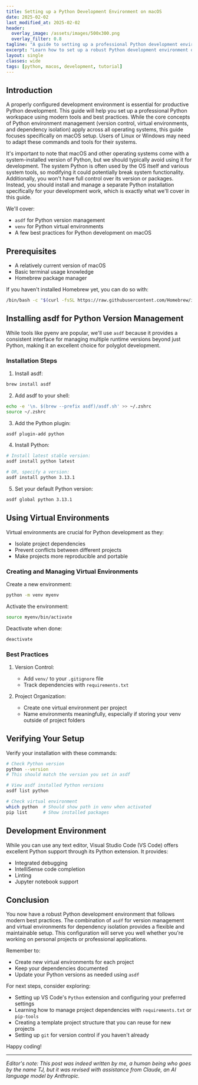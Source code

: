 ```yaml
---
title: Setting up a Python Development Environment on macOS
date: 2025-02-02
last_modified_at: 2025-02-02
header:
  overlay_image: /assets/images/500x300.png
  overlay_filter: 0.8
tagline: "A guide to setting up a professional Python development environment" 
excerpt: "Learn how to set up a robust Python development environment on macOS using asdf and virtual environments" 
layout: single
classes: wide
tags: [python, macos, development, tutorial]
---
```

## Introduction

A properly configured development environment is essential for productive Python development. This guide will help you set up a professional Python workspace using modern tools and best practices. While the core concepts of Python environment management (version control, virtual environments, and dependency isolation) apply across all operating systems, this guide focuses specifically on macOS setup. Users of Linux or Windows may need to adapt these commands and tools for their systems.

It's important to note that macOS and other operating systems come with a system-installed version of Python, but we should typically avoid using it for development. The system Python is often used by the OS itself and various system tools, so modifying it could potentially break system functionality. Additionally, you won't have full control over its version or packages. Instead, you should install and manage a separate Python installation specifically for your development work, which is exactly what we'll cover in this guide.

We'll cover:
- `asdf` for Python version management
- `venv` for Python virtual environments
- A few best practices for Python development on macOS

## Prerequisites

- A relatively current version of macOS
- Basic terminal usage knowledge
- Homebrew package manager

If you haven't installed Homebrew yet, you can do so with:

```bash
/bin/bash -c "$(curl -fsSL https://raw.githubusercontent.com/Homebrew/install/HEAD/install.sh)"
```

## Installing asdf for Python Version Management

While tools like pyenv are popular, we'll use `asdf` because it provides a consistent interface for managing multiple runtime versions beyond just Python, making it an excellent choice for polyglot development.

### Installation Steps

1. Install asdf:
```bash
brew install asdf
```

2. Add asdf to your shell:
```bash
echo -e '\n. $(brew --prefix asdf)/asdf.sh' >> ~/.zshrc
source ~/.zshrc
```

3. Add the Python plugin:
```bash
asdf plugin-add python
```

4. Install Python:
```bash 
# Install latest stable version:
asdf install python latest
```
```bash 
# OR, specify a version:
asdf install python 3.13.1
```

5. Set your default Python version:
```bash
asdf global python 3.13.1
```

## Using Virtual Environments

Virtual environments are crucial for Python development as they:
- Isolate project dependencies
- Prevent conflicts between different projects
- Make projects more reproducible and portable

### Creating and Managing Virtual Environments

Create a new environment:
```bash
python -m venv myenv
```

Activate the environment:
```bash
source myenv/bin/activate
```

Deactivate when done:
```bash
deactivate
```

### Best Practices

1. Version Control:
   - Add `venv/` to your `.gitignore` file
   - Track dependencies with `requirements.txt`

2. Project Organization:
   - Create one virtual environment per project
   - Name environments meaningfully, especially if storing your venv outside of project folders

## Verifying Your Setup

Verify your installation with these commands:

```bash
# Check Python version
python --version
# This should match the version you set in asdf

# View asdf installed Python versions
asdf list python

# Check virtual environment
which python  # Should show path in venv when activated
pip list      # Show installed packages
```

## Development Environment

While you can use any text editor, Visual Studio Code (VS Code) offers excellent Python support through its Python extension. It provides:
- Integrated debugging
- IntelliSense code completion
- Linting
- Jupyter notebook support

## Conclusion

You now have a robust Python development environment that follows modern best practices. The combination of `asdf` for version management and virtual environments for dependency isolation provides a flexible and maintainable setup. This configuration will serve you well whether you're working on personal projects or professional applications.

Remember to:
- Create new virtual environments for each project
- Keep your dependencies documented
- Update your Python versions as needed using `asdf`

For next steps, consider exploring:
- Setting up VS Code's `Python` extension and configuring your preferred settings
- Learning how to manage project dependencies with `requirements.txt` or `pip-tools`
- Creating a template project structure that you can reuse for new projects
- Setting up `git` for version control if you haven't already

Happy coding!

---
*Editor's note: This post was indeed written by me, a human being who goes by the name TJ, but it was revised with assistance from Claude, an AI language model by Anthropic.*
